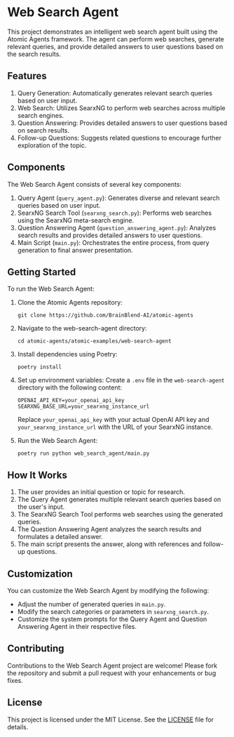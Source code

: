 # Web Search Agent

This project demonstrates an intelligent web search agent built using the Atomic Agents framework. The agent can perform web searches, generate relevant queries, and provide detailed answers to user questions based on the search results.

## Features

1. Query Generation: Automatically generates relevant search queries based on user input.
2. Web Search: Utilizes SearxNG to perform web searches across multiple search engines.
3. Question Answering: Provides detailed answers to user questions based on search results.
4. Follow-up Questions: Suggests related questions to encourage further exploration of the topic.

## Components

The Web Search Agent consists of several key components:

1. Query Agent (`query_agent.py`): Generates diverse and relevant search queries based on user input.
2. SearxNG Search Tool (`searxng_search.py`): Performs web searches using the SearxNG meta-search engine.
3. Question Answering Agent (`question_answering_agent.py`): Analyzes search results and provides detailed answers to user questions.
4. Main Script (`main.py`): Orchestrates the entire process, from query generation to final answer presentation.

## Getting Started

To run the Web Search Agent:

1. Clone the Atomic Agents repository:
   ```
   git clone https://github.com/BrainBlend-AI/atomic-agents
   ```

2. Navigate to the web-search-agent directory:
   ```
   cd atomic-agents/atomic-examples/web-search-agent
   ```

3. Install dependencies using Poetry:
   ```
   poetry install
   ```

4. Set up environment variables:
   Create a `.env` file in the `web-search-agent` directory with the following content:
   ```
   OPENAI_API_KEY=your_openai_api_key
   SEARXNG_BASE_URL=your_searxng_instance_url
   ```
   Replace `your_openai_api_key` with your actual OpenAI API key and `your_searxng_instance_url` with the URL of your SearxNG instance.

5. Run the Web Search Agent:
   ```
   poetry run python web_search_agent/main.py
   ```

## How It Works

1. The user provides an initial question or topic for research.
2. The Query Agent generates multiple relevant search queries based on the user's input.
3. The SearxNG Search Tool performs web searches using the generated queries.
4. The Question Answering Agent analyzes the search results and formulates a detailed answer.
5. The main script presents the answer, along with references and follow-up questions.

## Customization

You can customize the Web Search Agent by modifying the following:

- Adjust the number of generated queries in `main.py`.
- Modify the search categories or parameters in `searxng_search.py`.
- Customize the system prompts for the Query Agent and Question Answering Agent in their respective files.

## Contributing

Contributions to the Web Search Agent project are welcome! Please fork the repository and submit a pull request with your enhancements or bug fixes.

## License

This project is licensed under the MIT License. See the [LICENSE](../../LICENSE) file for details.

